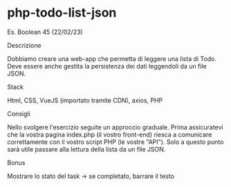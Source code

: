 # php-todo-list-json
Es. Boolean 45 (22/02/23) 

Descrizione

Dobbiamo creare una web-app che permetta di leggere una lista di Todo.
Deve essere anche gestita la persistenza dei dati leggendoli da un file JSON.

Stack

Html, CSS, VueJS (importato tramite CDN), axios, PHP

Consigli

Nello svolgere l'esercizio seguite un approccio graduale.
Prima assicuratevi che la vostra pagina index.php (il vostro front-end) riesca a comunicare correttamente con il vostro script PHP (le vostre "API").
Solo a questo punto sarà utile passare alla lettura della lista da un file JSON.


Bonus

Mostrare lo stato del task → se completato, barrare il testo